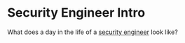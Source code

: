 # Security Engineer Intro

What does a day in the life of a [security engineer](https://tryhackme.com/r/room/securityengineerintro) look like?
